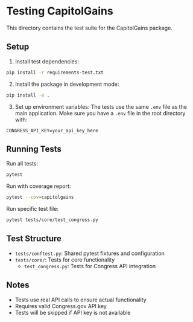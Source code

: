 # Testing CapitolGains

This directory contains the test suite for the CapitolGains package.

## Setup

1. Install test dependencies:
```bash
pip install -r requirements-test.txt
```

2. Install the package in development mode:
```bash
pip install -e .
```

3. Set up environment variables:
The tests use the same `.env` file as the main application. Make sure you have a `.env` file in the root directory with:
```
CONGRESS_API_KEY=your_api_key_here
```

## Running Tests

Run all tests:
```bash
pytest
```

Run with coverage report:
```bash
pytest --cov=capitolgains
```

Run specific test file:
```bash
pytest tests/core/test_congress.py
```

## Test Structure

- `tests/conftest.py`: Shared pytest fixtures and configuration
- `tests/core/`: Tests for core functionality
  - `test_congress.py`: Tests for Congress API integration

## Notes

- Tests use real API calls to ensure actual functionality
- Requires valid Congress.gov API key
- Tests will be skipped if API key is not available 